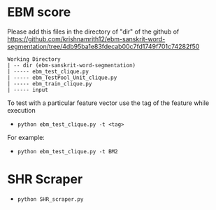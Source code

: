 # EBM score

Please add this files in the directory of "dir" of the github of https://github.com/krishnamrith12/ebm-sanskrit-word-segmentation/tree/4db95ba1e83fdecab00c7fd1749f701c74282f50

```
Working Directory
| -- dir (ebm-sanskrit-word-segmentation)
| ----- ebm_test_clique.py
| ----- ebm_TestPool_Unit_clique.py
| ----- ebm_train_clique.py
| ----- input
```

To test with a particular feature vector use the tag of the feature while execution
* `python ebm_test_clique.py -t <tag>`

For example:
  * `python ebm_test_clique.py -t BM2`

# SHR Scraper
  * `python SHR_scraper.py`
